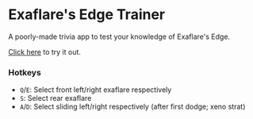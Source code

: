 # Exaflare's Edge Trainer
A poorly-made trivia app to test your knowledge of Exaflare's Edge.

[Click here](https://makar8000.github.io/ffxiv-exaflare-trainer/) to try it out.

### Hotkeys
- `Q`/`E`: Select front left/right exaflare respectively
- `S`: Select rear exaflare
- `A`/`D`: Select sliding left/right respectively (after first dodge; xeno strat)

